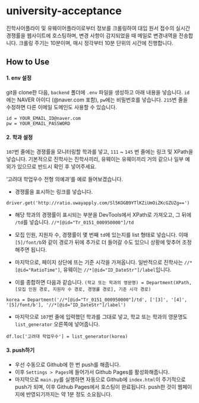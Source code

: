 # university-acceptance
진학사어플라이 및 유웨이어플라이로부터 정보를 크롤링하여 대입 원서 접수의 실시간 경쟁률을 웹사이트에 호스팅하며, 변경 사항이 감지되었을 때 메일로 변경내역을 전송합니다. 크롤링 주기는 10분이며, 매시 정각부터 10분 단위의 시간에 진행합니다.


## How to Use
#### 1. env 설정
git을 clone한 다음, `backend` 폴더에 `.env` 파일을 생성하고 아래 내용을 넣습니다. `id`에는 NAVER 아이디 (@naver.com 포함), `pw`에는 비밀번호를 넣습니다. `215`번 줄을 수정하면 다른 이메일 도메인도 사용할 수 있습니다.
```
id = YOUR_EMAIL_ID@naver.com
pw = YOUR_EMAIL_PASSWORD
```

#### 2. 학과 설정
`107`번 줄에는 경쟁률을 모니터링할 학과를 넣고,  `111` ~ `145` 번 줄에는 링크 및 XPath을 넣습니다. 기본적으로 진학사는 진학사끼리, 유웨이는 유웨이끼리 거의 같으나 일부 예외가 있으므로 반드시 확인 후 넣어주세요.

‘고려대 학업우수 전형 의예과’를 예로 들어보겠습니다.
* 경쟁률을 표시하는 링크를 넣습니다.
```
driver.get('http://ratio.uwayapply.com/Sl5KOGB9YTlKZiUmOiZKcGZUZg==')
```

* 해당 학과의 경쟁률이 표시되는 부분을 DevTools에서 XPath로 가져오고, 그 뒤에 `/td`를 넣습니다. `//*[@id="Tr_0151_000950000"]/td`

* 모집 인원, 지원자 수, 경쟁률이 몇 번째 `td`에 있는지를 list 형태로 넣습니다. 이때  `[5]/font/b`와 같이 경로가 뒤에 추가로 더 들어갈 수도 있으니 상황에 맞추어 조정해주면 됩니다.

* 마지막으로, 페이지 상단에 뜨는 기준 시각을 가져옵니다. 일반적으로 진학사는 `//*[@id="RatioTime"]`, 유웨이는 `//*[@id="ID_DateStr"]/label`입니다.

* 이를 종합하면 다음과 같습니다. `(학교 또는 학과의 영문명) = Department(XPath, [모집 인원 경로, 지원자 수 경로, 경쟁률 경로], 기준 시각 경로)`
```
korea = Department('//*[@id="Tr_0151_000950000"]/td', ['[3]', '[4]', '[5]/font/b'], '//*[@id="ID_DateStr"]/label')
```

* 마지막으로 `107`번 줄에 입력했던 학과를 그대로 넣고, 학교 또는 학과의 영문명도 `list_generator` 오른쪽에 넣어줍니다.
```
df.loc['고려대 학업우수'] = list_generator(korea)
```

#### 3. push하기
* 우선 수동으로 Github에 한 번 push를 해줍니다.
* 이후  `Settings > Pages`에 들어가서 Github Pages를 활성화해줍니다.
* 마지막으로  `main.py`를 실행하면 자동으로 Github에 `index.html`이 주기적으로 push가 되며, 이후 Github Pages에서 호스팅이 완료됩니다. push한 것이 웹페이지에 반영되기까지는 약 1분 정도 소요됩니다.

